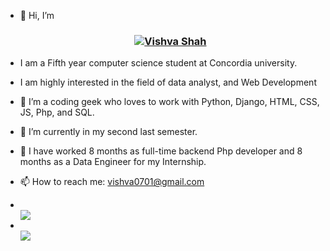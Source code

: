 
<body>
  <ul type="disc">
    
  <li><p>👋 Hi, I’m </p></li>
  <h3 align="center"><a href="https://vish07012001.github.io/">
   <img alt="Vishva Shah" src="https://readme-typing-svg.herokuapp.com/?lines=Vishva+Shah;Web+developer&font=Fira%20Code&width=440&height=45&color=68C3D4&vCenter=true&size=21"></a>
</h3>
  <li><p>I am a Fifth year computer science student at Concordia university.</p> </li>
  <li><p>I am highly interested in the field of data analyst, and Web Development</p></li>
  <li><p>👀 I’m a coding geek who loves to work with Python, Django, HTML, CSS, JS, Php, and SQL.</p></li>
  <li><p>🌱 I’m currently in my second last semester.</p></li>
  <li><p>💞️ I have worked 8 months as full-time backend Php developer and 8 months as a Data Engineer for my Internship.</p></li>
  <li><p>📫 How to reach me: <a href="mailto:vishva0701@gmail.com">vishva0701@gmail.com</a></p></li>
  
  <li></li>
    <div align="left">
      <img src="https://github-readme-stats.vercel.app/api?username=vish07012001&theme=highcontrast&show_icons=true&count_private=true" />
    
  </div>
  <li></li>  
  <div align="left">
      <img src="https://github-readme-stats.vercel.app/api/top-langs/?username=vish07012001&langs_count=30&layout=compact&hide_border=true" />
  </div>

  </ul>
</body>
<!---
vish07012001/vish07012001 is a ✨ special ✨ repository because its `README.md` (this file) appears on your GitHub profile.
You can click the Preview link to take a look at your changes.
--->
